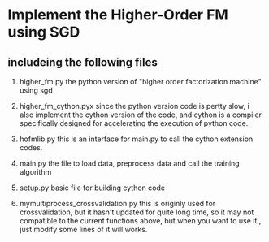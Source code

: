 # Implement the Higher-Order FM using SGD

## includeing the following files
1. higher_fm.py
   the python version of "higher order factorization machine" using sgd

2. higher_fm_cython.pyx
   since the python version code is pertty slow, i also implement the cython version of the code, and cython is a compiler specifically designed for accelerating the execution of python code. 

3. hofmlib.py
   this is an interface for main.py to call the cython extension codes.

4. main.py
    the file to load data, preprocess data and call the training algorithm

5. setup.py
    basic file for building cython code

6. mymultiprocess_crossvalidation.py
    this is originly used for crossvalidation, but it hasn't updated for quite long time, so it may not compatible to the current functions above, but when you want to use it , just modify some lines of it will works.

